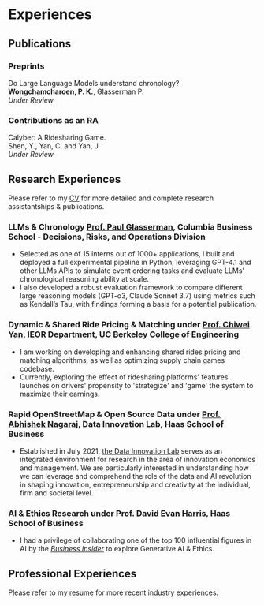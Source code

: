 Experiences
==============


## Publications

### Preprints
Do Large Language Models understand chronology?                                                                                                                                                                                                                                                                                                 
**Wongchamcharoen, P. K.**, Glasserman P.                                         
*Under Review*

### Contributions as an RA
Calyber: A Ridesharing Game.                                    
Shen, Y., Yan, C. and Yan, J.        
*Under Review*

## Research Experiences

Please refer to my [CV](https://drive.google.com/file/d/1fdWeXIC-XLHY51RevNgnlv_0qMlrCOMv/view?usp=sharing) for more detailed and complete research assistantships & publications.

### LLMs & Chronology [Prof. Paul Glasserman](https://kennywong524.github.io/kennywong.github.io//#:~:text=working%20with%20Professor-,Chiwei%20Yan,-at%20the%20Department), Columbia Business School - Decisions, Risks, and Operations Division
- Selected as one of 15 interns out of 1000+ applications, I built and deployed a full experimental pipeline in Python, leveraging GPT-4.1 and other LLMs APIs to simulate
event ordering tasks and evaluate LLMs’ chronological reasoning ability at scale.
- I also developed a robust evaluation framework to compare different large reasoning models (GPT-o3, Claude Sonnet 3.7) using metrics such as Kendall’s Tau, with findings forming a basis for a potential publication.

### Dynamic & Shared Ride Pricing & Matching under [Prof. Chiwei Yan](https://kennywong524.github.io/kennywong.github.io//#:~:text=working%20with%20Professor-,Chiwei%20Yan,-at%20the%20Department), IEOR Department, UC Berkeley College of Engineering
- I am working on developing and enhancing shared rides pricing and matching algorithms, as well as optimizing supply chain games codebase.
- Currently, exploring the effect of ridesharing platforms' features launches on drivers' propensity to 'strategize' and 'game' the system to maximize their earnings.

### Rapid OpenStreetMap & Open Source Data under [Prof. Abhishek Nagaraj](https://haas.berkeley.edu/faculty/nagaraj-abhishek/), Data Innovation Lab, Haas School of Business
- Established in July 2021, [the Data Innovation Lab](https://www.abhishekn.com/about-lab) serves as an integrated environment for research in the area of innovation economics and management. We are particularly interested in understanding how we can leverage and comprehend the role of the data and AI revolution in shaping innovation, entrepreneurship and creativity at the individual, firm and societal level.

### AI & Ethics Research under Prof. [David Evan Harris](https://haas.berkeley.edu/faculty/harris-david/), Haas School of Business
- I  had a privilege of collaborating one of the top 100 influential figures in AI by the [*Business Insider*](https://www.businessinsider.com/the-ai-100-2023-the-people-who-make-ai-intelligent-2023-10) to explore Generative AI & Ethics.

## Professional Experiences

Please refer to my [resume](https://kennywong524.github.io/kennywong.github.io//files/kenny_industry_resume.pdf) for more recent industry experiences.
